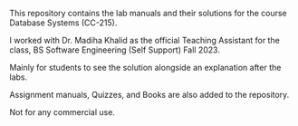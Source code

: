 This repository contains the lab manuals and their solutions for the course Database Systems (CC-215).

I worked with Dr. Madiha Khalid as the official Teaching Assistant for the class, BS Software Engineering (Self Support) Fall 2023.

Mainly for students to see the solution alongside an explanation after the labs.

Assignment manuals, Quizzes, and Books are also added to the repository. 

Not for any commercial use.

